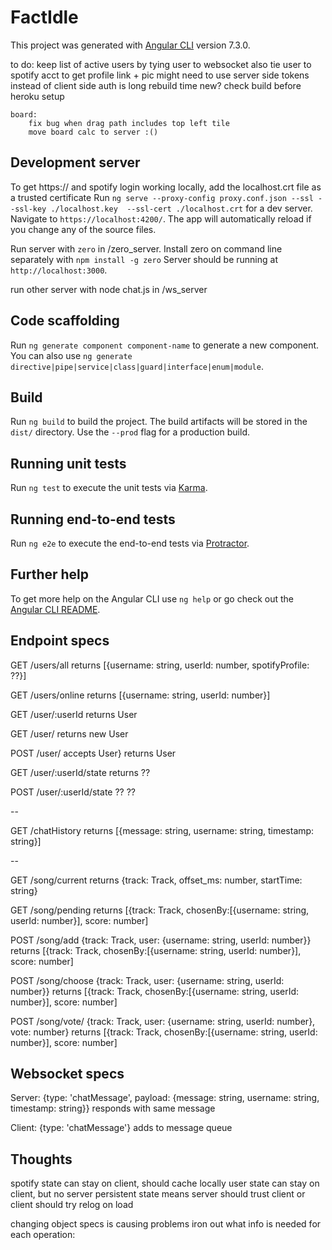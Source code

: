 # FactIdle

This project was generated with [Angular CLI](https://github.com/angular/angular-cli) version 7.3.0.

to do:
	keep list of active users by tying user to websocket
	also tie user to spotify acct to get profile link + pic
		might need to use server side tokens instead of client side auth
	is long rebuild time new? check build before heroku setup


	board:
		fix bug when drag path includes top left tile
		move board calc to server :() 

	
## Development server

To get https:// and spotify login working locally, add the localhost.crt file as a trusted certificate
Run `ng serve --proxy-config proxy.conf.json --ssl --ssl-key ./localhost.key  --ssl-cert ./localhost.crt`
for a dev server.
Navigate to `https://localhost:4200/`. 
The app will automatically reload if you change any of the source files.

Run server with `zero` in /zero_server.
Install zero on command line separately with `npm install -g zero`
Server should be running at `http://localhost:3000`.

run other server with node chat.js in /ws_server

## Code scaffolding

Run `ng generate component component-name` to generate a new component. You can also use `ng generate directive|pipe|service|class|guard|interface|enum|module`.

## Build

Run `ng build` to build the project. The build artifacts will be stored in the `dist/` directory. Use the `--prod` flag for a production build.

## Running unit tests

Run `ng test` to execute the unit tests via [Karma](https://karma-runner.github.io).

## Running end-to-end tests

Run `ng e2e` to execute the end-to-end tests via [Protractor](http://www.protractortest.org/).

## Further help

To get more help on the Angular CLI use `ng help` or go check out the [Angular CLI README](https://github.com/angular/angular-cli/blob/master/README.md).

## Endpoint specs
GET /users/all
returns [{username: string, userId: number, spotifyProfile: ??}]

GET /users/online
returns [{username: string, userId: number}]

GET /user/:userId
returns User

GET /user/
returns new User

POST /user/ accepts User}
returns User

GET /user/:userId/state
returns ??

POST /user/:userId/state ??
??

-- 

GET /chatHistory
returns [{message: string, username: string, timestamp: string}]

--

GET /song/current
returns {track: Track, offset_ms: number, startTime: string}

GET /song/pending
returns [{track: Track, chosenBy:[{username: string, userId: number}], score: number]

POST /song/add {track: Track, user: {username: string, userId: number}}
returns [{track: Track, chosenBy:[{username: string, userId: number}], score: number]

POST /song/choose {track: Track, user: {username: string, userId: number}}
returns [{track: Track, chosenBy:[{username: string, userId: number}], score: number]

POST /song/vote/ {track: Track, user: {username: string, userId: number}, vote: number}
returns [{track: Track, chosenBy:[{username: string, userId: number}], score: number]



## Websocket specs
Server:
{type: 'chatMessage', payload: {message: string, username: string, timestamp: string}}
responds with same message

Client:
{type: 'chatMessage'}
adds to message queue


## Thoughts
spotify state can stay on client, should cache locally
user state can stay on client, but no server persistent state means
server should trust client or client should try relog on load

changing object specs is causing problems
iron out what info is needed for each operation:
